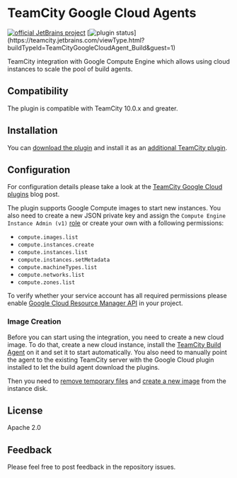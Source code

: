 # TeamCity Google Cloud Agents 

[![official JetBrains project](http://jb.gg/badges/official.svg)](https://confluence.jetbrains.com/display/ALL/JetBrains+on+GitHub)
[![plugin status]( 
https://teamcity.jetbrains.com/app/rest/builds/buildType:(id:TeamCityGoogleCloudAgent_Build)/statusIcon.svg)](https://teamcity.jetbrains.com/viewType.html?buildTypeId=TeamCityGoogleCloudAgent_Build&guest=1)

TeamCity integration with Google Compute Engine which allows using cloud instances to scale the pool of build agents.

## Compatibility

The plugin is compatible with TeamCity 10.0.x and greater.

## Installation

You can [download the plugin](https://plugins.jetbrains.com/plugin/9704-google-cloud-agents) and install it as an [additional TeamCity plugin](https://confluence.jetbrains.com/display/TCDL/Installing+Additional+Plugins).

## Configuration

For configuration details please take a look at the [TeamCity Google Cloud plugins](https://blog.jetbrains.com/teamcity/2017/06/run-teamcity-ci-builds-in-google-cloud/) blog post.

The plugin supports Google Compute images to start new instances. You also need to create a new JSON private key and assign the `Compute Engine Instance Admin (v1)` [role](https://cloud.google.com/compute/docs/access/#predefined_short_product_name_roles) or create your own with a following permissions:
* `compute.images.list`
* `compute.instances.create`
* `compute.instances.list`
* `compute.instances.setMetadata`
* `compute.machineTypes.list`
* `compute.networks.list`
* `compute.zones.list`

To verify whether your service account has all required permissions please enable [Google Cloud Resource Manager API](https://console.cloud.google.com/apis/api/cloudresourcemanager.googleapis.com/overview) in your project.

### Image Creation

Before you can start using the integration, you need to create a new cloud image. To do that, create a new cloud instance, install the [TeamCity Build Agent](https://confluence.jetbrains.com/display/TCDL/TeamCity+Integration+with+Cloud+Solutions#TeamCityIntegrationwithCloudSolutions-PreparingavirtualmachinewithaninstalledTeamCityagent) on it and set it to start automatically. You also need to manually point the agent to the existing TeamCity server with the Google Cloud plugin installed to let the build agent download the plugins.

Then you need to [remove temporary files](https://confluence.jetbrains.com/display/TCDL/TeamCity+Integration+with+Cloud+Solutions#TeamCityIntegrationwithCloudSolutions-Capturinganimagefromavirtualmachine) and [create a new image](https://cloud.google.com/compute/docs/images/create-delete-deprecate-private-images) from the instance disk.

## License

Apache 2.0

## Feedback

Please feel free to post feedback in the repository issues.
